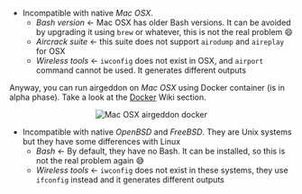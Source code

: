 - Incompatible with native _Mac OSX_.
  - *Bash version* &#8592; Mac OSX has older Bash versions. It can be avoided by upgrading it using `brew` or whatever, this is not the real problem :smile:
  - *Aircrack suite* &#8592; this suite does not support `airodump` and `aireplay` for OSX
  - *Wireless tools* &#8592; `iwconfig` does not exist in OSX, and `airport` command cannot be used. It generates different outputs

Anyway, you can run airgeddon on _Mac OSX_ using Docker container (is in alpha phase). Take a look at the [Docker] Wiki section.
<p align="center">
	<img src="https://raw.githubusercontent.com/v1s1t0r1sh3r3/airgeddon/master/imgs/wiki/apple_airgeddon_docker.png" title="Mac OSX airgeddon docker">
</p>

- Incompatible with native _OpenBSD_ and _FreeBSD_. They are Unix systems but they have some differences with Linux
  - *Bash* &#8592; By default, they have no Bash. It can be installed, so this is not the real problem again :sweat_smile:
  - *Wireless tools* &#8592; `iwconfig` does not exist in these systems, they use `ifconfig` instead and it generates different outputs

[Docker]: https://github.com/v1s1t0r1sh3r3/airgeddon/wiki/Docker